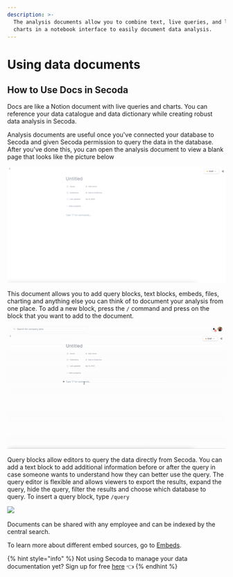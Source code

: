```yaml
---
description: >-
  The analysis documents allow you to combine text, live queries, and live
  charts in a notebook interface to easily document data analysis.
---
```


# Using data documents

## How to Use Docs in Secoda

Docs are like a Notion document with live queries and charts. You can reference your data catalogue and data dictionary while creating robust data analysis in Secoda.&#x20;

Analysis documents are useful once you've connected your database to Secoda and given Secoda permission to query the data in the database. After you've done this, you can open the analysis document to view a blank page that looks like the picture below

![](<../../.gitbook/assets/Screen Shot 2022-04-09 at 3.53.57 PM.png>)

This document allows you to add query blocks, text blocks, embeds, files, charting and anything else you can think of to document your analysis from one place. To add a new block, press the `/` command and press on the block that you want to add to the document.

![](<../../.gitbook/assets/ezgif.com-gif-maker (6).gif>)

Query blocks allow editors to query the data directly from Secoda. You can add a text block to add additional information before or after the query in case someone wants to understand how they can better use the query. The query editor is flexible and allows viewers to export the results, expand the query, hide the query, filter the results and choose which database to query. To insert a query block, type `/query`

![](https://downloads.intercomcdn.com/i/o/392623010/47a20cf8e1c493f67e822b7b/Screen+Shot+2021-09-21+at+2.32.24+PM.png)

Documents can be shared with any employee and can be indexed by the central search.&#x20;

To learn more about different embed sources, go to [Embeds](../metrics/embeds.md).&#x20;

{% hint style="info" %}
Not using Secoda to manage your data documentation yet? Sign up for free [here](http://app.secoda.co/) 👈
{% endhint %}
